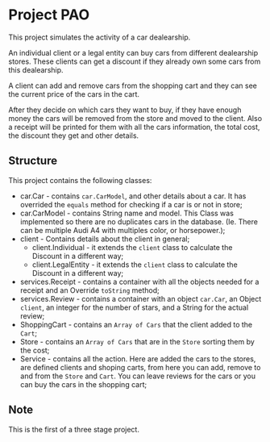 # Project PAO

This project simulates the activity of a car dealearship.

An individual client or a legal entity can buy cars from different dealearship stores. These clients can get a discount if they already own some cars from this dealearship.

A client can add and remove cars from the shopping cart and they can see the current price of the cars in the cart.

After they decide on which cars they want to buy, if they have enough money the cars will be removed from the store and moved to the client. Also a receipt will be printed for them with all the cars information, the total cost, the discount they get and other details.

## Structure

This project contains the following classes:
* car.Car - contains `car.CarModel`, and other details about a car. It has overrided the `equals` method for checking if a car is or not in store;
* car.CarModel - contains String name and model. This Class was implemented so there are no duplicates cars in the database. (Ie. There can be multiple Audi A4 with multiples color, or horsepower.);
* client - Contains details about the client in general;
    * client.Individual - it extends the `client` class to calculate the Discount in a different way;
    * client.LegalEntity - it extends the `client` class to calculate the Discount in a different way;
* services.Receipt - contains a container with all the objects needed for a receipt and an Override `toString` method;
* services.Review - contains a container with an object `car.Car`, an Object `client`, an integer for the number of stars, and a String for the actual review;
* ShoppingCart - contains an `Array of Cars` that the client added to the `Cart`;
* Store - contains an `Array of Cars` that are in the `Store` sorting them by the cost;
* Service - contains all the action. Here are added the cars to the stores, are defined clients and shoping carts, from here you can add, remove to and from the `Store` and `Cart`. You can leave reviews for the cars or you can buy the cars in the shopping cart;

## Note

This is the first of a three stage project.
